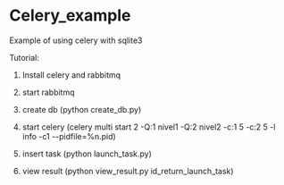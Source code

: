 Celery_example
==============

Example of using celery with sqlite3

Tutorial:

1. Install celery and rabbitmq

2. start rabbitmq

3. create db (python create_db.py)

4. start celery (celery multi start 2 -Q:1 nivel1 -Q:2 nivel2 -c:1 5 -c:2 5 -l info -c1 --pidfile=%n.pid)

5. insert task (python launch_task.py)

6. view result (python view_result.py id_return_launch_task)
